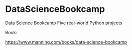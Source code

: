 # DataScienceBookcamp
Data Science Bookcamp  Five real-world Python projects

Book:

https://www.manning.com/books/data-science-bookcamp
